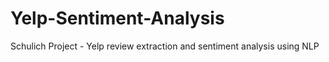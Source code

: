 # Yelp-Sentiment-Analysis
Schulich Project - Yelp review extraction and sentiment analysis using NLP
